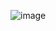 ![image](https://user-images.githubusercontent.com/94300992/144201615-52691dcf-2e52-42e5-96f4-61e504d67411.png)

